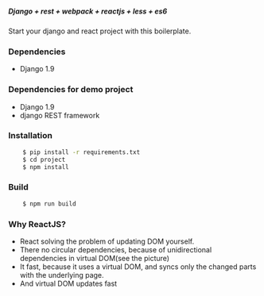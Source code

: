 ##### Django + rest + webpack + reactjs + less + es6

Start your django and react project with this boilerplate.

### Dependencies
* Django 1.9


### Dependencies for demo project
* Django 1.9
* django REST framework


### Installation
```bash
    $ pip install -r requirements.txt
    $ cd project
    $ npm install
```

### Build
```bash
    $ npm run build
```


### Why ReactJS?

* React solving the problem of updating DOM yourself.
* There no circular dependencies, because of unidirectional dependencies in virtual DOM(see the picture)
* It fast, because it uses a virtual DOM, and syncs only the changed parts with the underlying page.
* And virtual DOM updates fast
